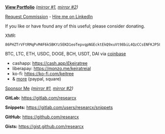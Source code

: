**[View Portfolio](https://identify.us.to/researcx)** *([mirror #1](https://archive.today/newest/https://identify.us.to/researcx), [mirror #2](http://archiveiya74codqgiixo33q62qlrqtkgmcitqx5u2oeqnmn5bpcbiyd.onion/newest/https://identify.us.to/researcx))*

[Request Commission](https://tellonym.me/keiratree) - [Hire me on LinkedIn](https://www.linkedin.com/in/keitree)

If you like or have found any of this useful; please consider donating.

XMR: 

	86PHZTrVFtRMqPvM4F6k5BKYz5EKD1eoTepvqpNGEcktEkQ9xuVt98biL4QzCCsENFKJP58nPTPbyB6CG33gy5FWDxacA1A
	
BTC, LTC, ETH, USDC, DOGE, BCH, USDT, DAI via [coinbase](https://commerce.coinbase.com/checkout/aee4db37-b4e4-4a21-9a85-1d7cd04e0ede)

* cashapp: https://cash.app/£keiratree
* liberapay: https://monzo.me/keiratreial
* ko-fi: https://ko-fi.com/keitree
* & [more](https://linktr.ee/keitree) (paypal, square)

[Sponsor Me](https://linktr.ee/keitree) *([mirror #1](https://archive.today/newest/https://linktr.ee/keitree), [mirror #2](http://archiveiya74codqgiixo33q62qlrqtkgmcitqx5u2oeqnmn5bpcbiyd.onion/newest/https://linktr.ee/keitree))*


**GitLab:** https://gitlab.com/researcx

**Snippets:** https://gitlab.com/users/researcx/snippets


**GitHub:** https://github.com/researcx

**Gists:** https://gist.github.com/researcx
